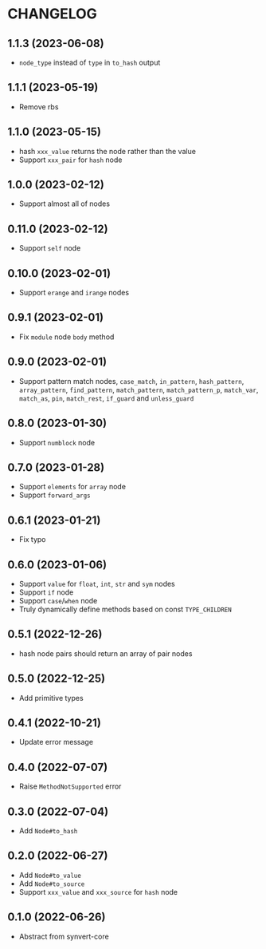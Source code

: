 # CHANGELOG

## 1.1.3 (2023-06-08)

* `node_type` instead of `type` in `to_hash` output

## 1.1.1 (2023-05-19)

* Remove rbs

## 1.1.0 (2023-05-15)

* hash `xxx_value` returns the node rather than the value
* Support `xxx_pair` for `hash` node

## 1.0.0 (2023-02-12)

* Support almost all of nodes

## 0.11.0 (2023-02-12)

* Support `self` node

## 0.10.0 (2023-02-01)

* Support `erange` and `irange` nodes

## 0.9.1 (2023-02-01)

* Fix `module` node `body` method

## 0.9.0 (2023-02-01)

* Support pattern match nodes, `case_match`, `in_pattern`, `hash_pattern`, `array_pattern`, `find_pattern`, `match_pattern`, `match_pattern_p`, `match_var`, `match_as`, `pin`, `match_rest`, `if_guard` and `unless_guard`

## 0.8.0 (2023-01-30)

* Support `numblock` node

## 0.7.0 (2023-01-28)

* Support `elements` for `array` node
* Support `forward_args`

## 0.6.1 (2023-01-21)

* Fix typo

## 0.6.0 (2023-01-06)

* Support `value` for `float`, `int`, `str` and `sym` nodes
* Support `if` node
* Support `case`/`when` node
* Truly dynamically define methods based on const `TYPE_CHILDREN`

## 0.5.1 (2022-12-26)

* hash node pairs should return an array of pair nodes

## 0.5.0 (2022-12-25)

* Add primitive types

## 0.4.1 (2022-10-21)

* Update error message

## 0.4.0 (2022-07-07)

* Raise `MethodNotSupported` error

## 0.3.0 (2022-07-04)

* Add `Node#to_hash`

## 0.2.0 (2022-06-27)

* Add `Node#to_value`
* Add `Node#to_source`
* Support `xxx_value` and `xxx_source` for `hash` node

## 0.1.0 (2022-06-26)

* Abstract from synvert-core
